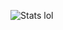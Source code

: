 ![Stats lol](https://awesome-github-stats.azurewebsites.net/user-stats/ceilingfans?cardType=level&theme=nightowl)
